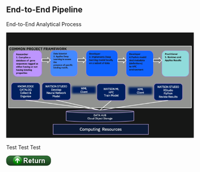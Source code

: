 ## End-to-End Pipeline 

End-to-End Analytical Process

![png](./images/CommonProjectFramework.png)

Test Test Test

[![return](../buttons/return.png)](../README.md#Pipeline)
